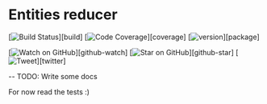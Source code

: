 # Entities reducer

[![Build Status][build-badge]][build]
[![Code Coverage][coverage-badge]][coverage]
[![version][version-badge]][package]


[![Watch on GitHub][github-watch-badge]][github-watch]
[![Star on GitHub][github-star-badge]][github-star]
[![Tweet][twitter-badge]][twitter]


-- TODO: Write some docs

For now read the tests :)



[build-badge]: https://img.shields.io/travis/kwelch/entities-reducer.svg?style=flat-square
[coverage-badge]: https://img.shields.io/codecov/c/github/kwelch/entities-reducer.svg?style=flat-square
[github-watch-badge]: https://img.shields.io/github/watchers/kwelch/entities-reducer.svg?style=social
[github-star-badge]: https://img.shields.io/github/stars/kwelch/entities-reducer.svg?style=social
[twitter-badge]: https://img.shields.io/twitter/url/https/github.com/kwelch/entities-reducer.svg?style=social
[version-badge]: https://img.shields.io/npm/v/entities-reducer.svg?style=flat-square
